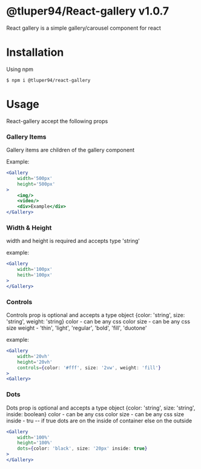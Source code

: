 # @tluper94/React-gallery v1.0.7

React gallery is a simple gallery/carousel component for react

# Installation
 
 Using npm

```node
$ npm i @tluper94/react-gallery
```

# Usage

React-gallery accept the following props

### Gallery Items 

Gallery items are children of the gallery component

Example:
```jsx
<Gallery
    width='500px'
    height='500px'
>
    <img/>
    <video/>
    <div>Example</div>
</Gallery>
```

### Width & Height 

width and height is required and accepts type 'string'

example:

```jsx
<Gallery
    width='100px'
    heith='100px'
>
</Gallery>
```

### Controls

Controls prop is optional and accepts a type object {color: 'string', size: 'string', weight: 'string}
color - can be any css color
size - can be any css size 
weight - 'thin', 'light', 'regular', 'bold', 'fill', 'duotone'

example:

```jsx
<Gallery
    width='20vh'
    height='20vh'
    controls={color: '#fff', size: '2vw', weight: 'fill'}
>
<Gallery>
```

### Dots

Dots prop is optional and accepts a type object {color: 'string', size: 'string', inside: boolean}
color - can be any css color
size - can be any css size 
inside - tru -- if true dots are on the inside of container else on the outside

```jsx
<Gallery
    width='100%'
    height='100%'
    dots={color: 'black', size: '20px' inside: true}
>
</Gallery>
